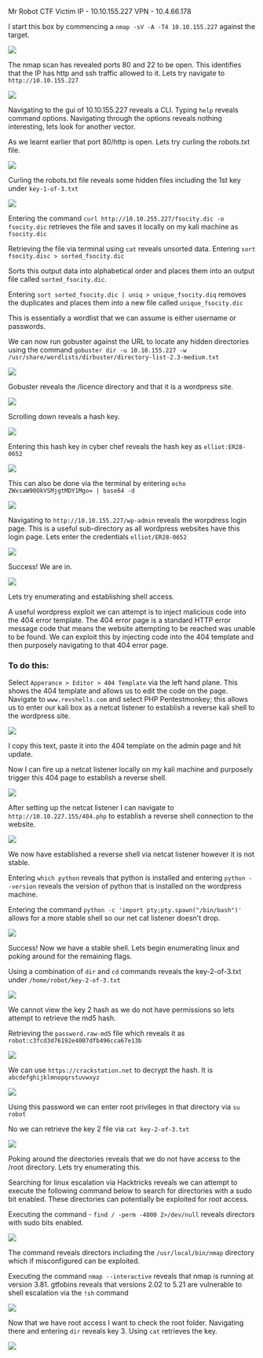 Mr Robot CTF
Victim IP - 10.10.155.227
VPN - 10.4.66.178

I start this box by commencing a `nmap -sV -A -T4 10.10.155.227` against the target.

![](Screenshots/nmap_scan.png)

The nmap scan has revealed ports 80 and 22 to be open.  This identifies that the IP has http and ssh traffic allowed to it.  Lets try navigate to `http://10.10.155.227`

![](Screenshots/10.10.155.227_gui.png)

Navigating to the gui of 10.10.155.227 reveals a CLI.  Typing `help` reveals command options.  Navigating through the options reveals nothing interesting, lets look for another vector.

As we learnt earlier that port 80/http is open.  Lets try curling the robots.txt file.

![](Screenshots/curl_command.png)


Curling the robots.txt file reveals some hidden files including the 1st key under `key-1-of-3.txt`

![](Screenshots/key.png)

Entering the command `curl http://10.10.255.227/fsocity.dic -o fsocity.dic` retrieves the file and saves it locally on my kali machine as `fsocity.dic` 

Retrieving the file via terminal using `cat` reveals unsorted data.  Entering `sort  fsocity.disc > sorted_fsocity.dic`

Sorts this output data into alphabetical order and places them into an output file called `sorted_fsocity.dic`.

Entering `sort sorted_fsocity.dic | uniq > unique_fsocity.diq` removes the duplicates and places them into a new file called `unique_fsocity.dic`

This is essentially a wordlist that we can assume is either username or passwords.

We can now run gobuster against the URL to locate any hidden directories using the command `gobuster dir -u 10.10.155.227 -w /usr/share/wordlists/dirbuster/directory-list-2.3-medium.txt`

![](Screenshots/gobuster_command.png)

Gobuster reveals the /licence directory and that it is a wordpress site. 

![](Screenshots/curl_URL_Licence.png)

Scrolling down reveals a hash key.

![](Screenshots/curl_ip_key.png)

Entering this hash key in cyber chef reveals the hash key as `elliot:ER28-0652`

![](Screenshots/cyber_chef_username_pw.png)

This can also be done via the terminal by entering `echo ZWxsaW90OkVSMjgtMDY1Mgo= | base64 -d`

![](Screenshots/terminal_decrypting_hash_key.png)

Navigating to `http://10.10.155.227/wp-admin` reveals the worpdress login page. This is a useful sub-directory as all wordpress websites have this login page. Lets enter the credentials `elliot/ER28-0652`

![](Screenshots/logging_in_too_wp-admin_page.png)


Success! We are in.

![](Screenshots/wordpress-Admin_page.png)

Lets try enumerating and establishing shell access.

A useful wordpress exploit we can attempt is to inject malicious code into the 404 error template.  The 404 error page is a standard HTTP error message code that means the website attempting to be reached was unable to be found.  We can exploit this by injecting code into the 404 template and then purposely navigating to that 404 error page.

### To do this:

Select `Apperance > Editor > 404 Template` via the left hand plane.  This shows the 404 template and allows us to edit the code on the page.  Navigate to `www.revshells.com` and select PHP Pentestmonkey; this allows us to enter our kali box as a netcat listener to establish a reverse kali shell to the wordpress site.

![](Screenshots/revshell_pen_test_monkey.png)

I copy this text, paste it into the 404 template on the admin page and hit update.

Now I can fire up a netcat listener locally on my kali machine and purposely trigger this 404 page to establish a reverse shell.

![](Screenshots/netcat_listener.png)

After setting up the netcat listener I can navigate to `http://10.10.227.155/404.php` to establish a reverse shell connection to the website.

![](Screenshots/quering_netcat_listener.png)

We now have established a reverse shell via netcat listener however it is not stable.

Entering `which python` reveals that python is installed and entering `python --version` reveals the version of python that is installed on the wordpress machine.

Entering the command `python -c 'import pty;pty.spawn("/bin/bash")'` allows for a more stable shell so our net cat listener doesn't drop.

![](Screenshots/python-C_stablise-shell.png)

Success! Now we have a stable shell.  Lets begin enumerating linux and poking around for the remaining flags.

Using a combination of `dir` and `cd` commands reveals the key-2-of-3.txt under `/home/robot/key-2-of-3.txt`

![](Screenshots/key_2.png)

We cannot view the key 2 hash as we do not have permissions so lets attempt to retrieve the md5 hash.

Retrieving the `password.raw-md5` file which reveals it as `robot:c3fcd3d76192e4007dfb496cca67e13b`

![](Screenshots/cat-password-md5.png)

We can use `https://crackstation.net` to decrypt the hash. It is `abcdefghijklmnopqrstuvwxyz`

![](Screenshots/crackstation_result.png)

Using this password we can enter root privileges in that directory via `su robot`

No we can retrieve the key 2 file via `cat key-2-of-3.txt`

![](Screenshots/key_2_hash.png)

Poking around the directories reveals that we do not have access to the /root directory.  Lets try enumerating this.

Searching for linux escalation via Hacktricks reveals we can attempt to execute the following command below to search for directories with a sudo bit enabled.  These directories can potentially be exploited for root access.

Executing the command  - `find / -perm -4000 2>/dev/null` reveals directors with sudo bits enabled.

![](Screenshots/find_command_nmap.png)

The command reveals directors including the `/usr/local/bin/nmap` directory which if misconfigured can be exploited.  

Executing the command `nmap --interactive` reveals that nmap is running at version 3.81.  gtfobins reveals that versions 2.02 to 5.21 are vulnerable to shell escalation via the `!sh` command

![](Screenshots/getting_root_via_nmap%20--interactive.png)

Now that we have root access I want to check the root folder.  Navigating there and entering `dir` reveals key 3.  Using `cat` retrieves the key.

![](Screenshots/key3.png)










